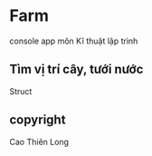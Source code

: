 # Farm
console app môn Kĩ thuật lập trình
## Tìm vị trí cây, tưới nước

Struct

## copyright
Cao Thiên Long
